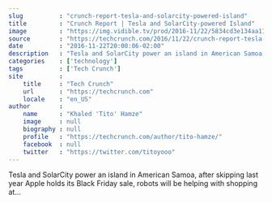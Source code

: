 ```yaml
---
slug          : "crunch-report-tesla-and-solarcity-powered-island"
title         : "Crunch Report | Tesla and SolarCity-powered Island"
image         : "https://img.vidible.tv/prod/2016-11/22/5834cd3e134aa119c9b24d2a_o_U_v1.jpg?w=764&h=400"
source        : "https://techcrunch.com/2016/11/22/crunch-report-tesla-and-solarcity-powered-island/"
date          : "2016-11-22T20:00:06-02:00"
description   : "Tesla and SolarCity power an island in American Samoa, after skipping last year Apple holds its Black Friday sale, robots will be helping with shopping at..."
categories    : ['technology']
tags          : ['Tech Crunch']
site          :
    title     : "Tech Crunch"
    url       : "https://techcrunch.com"
    locale    : "en_US"
author        :
    name      : "Khaled 'Tito' Hamze"
    image     : null
    biography : null
    profile   : "https://techcrunch.com/author/tito-hamze/"
    facebook  : null
    twitter   : "https://twitter.com/titoyooo"
---
```


Tesla and SolarCity power an island in American Samoa, after skipping last year Apple holds its Black Friday sale, robots will be helping with shopping at...
